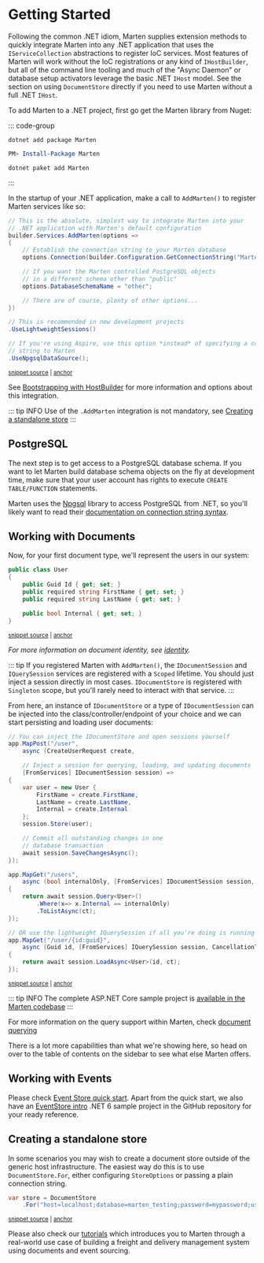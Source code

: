 # Getting Started

Following the common .NET idiom, Marten supplies extension methods to quickly integrate Marten into any .NET application that uses the `IServiceCollection` abstractions to register IoC services. 
Most features of Marten will work without the IoC registrations or any kind of `IHostBuilder`, but all of the command line tooling and
much of the "Async Daemon" or database setup activators leverage the basic .NET `IHost` model. See the section on using `DocumentStore` directly
if you need to use Marten without a full .NET `IHost`.

To add Marten to a .NET project, first go get the Marten library from Nuget:

::: code-group

```shell [.NET CLI]
dotnet add package Marten
```

```powershell [Powershell]
PM> Install-Package Marten
```

```shell [Paket]
dotnet paket add Marten
```

:::

In the startup of your .NET application, make a call to `AddMarten()` to register Marten services like so:

<!-- snippet: sample_StartupConfigureServices -->
<a id='snippet-sample_startupconfigureservices'></a>
```cs
// This is the absolute, simplest way to integrate Marten into your
// .NET application with Marten's default configuration
builder.Services.AddMarten(options =>
{
    // Establish the connection string to your Marten database
    options.Connection(builder.Configuration.GetConnectionString("Marten")!);

    // If you want the Marten controlled PostgreSQL objects
    // in a different schema other than "public"
    options.DatabaseSchemaName = "other";

    // There are of course, plenty of other options...
})

// This is recommended in new development projects
.UseLightweightSessions()

// If you're using Aspire, use this option *instead* of specifying a connection
// string to Marten
.UseNpgsqlDataSource();
```
<sup><a href='https://github.com/JasperFx/marten/blob/master/src/AspNetCoreWithMarten/Program.cs#L16-L37' title='Snippet source file'>snippet source</a> | <a href='#snippet-sample_startupconfigureservices' title='Start of snippet'>anchor</a></sup>
<!-- endSnippet -->

See [Bootstrapping with HostBuilder](/configuration/hostbuilder) for more information and options about this integration.

::: tip INFO
Use of the `.AddMarten` integration is not mandatory, see [Creating a standalone store](#creating-a-standalone-store)
:::

## PostgreSQL

The next step is to get access to a PostgreSQL database schema. If you want to let Marten build database schema objects on the fly at development time,
make sure that your user account has rights to execute `CREATE TABLE/FUNCTION` statements.

Marten uses the [Npgsql](http://www.npgsql.org) library to access PostgreSQL from .NET, so you'll likely want to read their [documentation on connection string syntax](http://www.npgsql.org/doc/connection-string-parameters.html).

## Working with Documents

Now, for your first document type, we'll represent the users in our system:

<!-- snippet: sample_GettingStartedUser -->
<a id='snippet-sample_gettingstarteduser'></a>
```cs
public class User
{
    public Guid Id { get; set; }
    public required string FirstName { get; set; }
    public required string LastName { get; set; }

    public bool Internal { get; set; }
}
```
<sup><a href='https://github.com/JasperFx/marten/blob/master/src/AspNetCoreWithMarten/User.cs#L3-L12' title='Snippet source file'>snippet source</a> | <a href='#snippet-sample_gettingstarteduser' title='Start of snippet'>anchor</a></sup>
<!-- endSnippet -->

*For more information on document identity, see [identity](/documents/identity).*

::: tip
If you registered Marten with `AddMarten()`, the `IDocumentSession` and `IQuerySession` services are registered with a `Scoped`
lifetime. You should just inject a session directly in most cases. `IDocumentStore` is registered with `Singleton` scope, but 
you'll rarely need to interact with that service.
:::

From here, an instance of `IDocumentStore` or a type of `IDocumentSession` can be injected into the class/controller/endpoint of your choice and we can start persisting and loading user documents:

<!-- snippet: sample_UserEndpoints -->
<a id='snippet-sample_userendpoints'></a>
```cs
// You can inject the IDocumentStore and open sessions yourself
app.MapPost("/user",
    async (CreateUserRequest create,

    // Inject a session for querying, loading, and updating documents
    [FromServices] IDocumentSession session) =>
{
    var user = new User {
        FirstName = create.FirstName,
        LastName = create.LastName,
        Internal = create.Internal
    };
    session.Store(user);

    // Commit all outstanding changes in one
    // database transaction
    await session.SaveChangesAsync();
});

app.MapGet("/users",
    async (bool internalOnly, [FromServices] IDocumentSession session, CancellationToken ct) =>
{
    return await session.Query<User>()
        .Where(x=> x.Internal == internalOnly)
        .ToListAsync(ct);
});

// OR use the lightweight IQuerySession if all you're doing is running queries
app.MapGet("/user/{id:guid}",
    async (Guid id, [FromServices] IQuerySession session, CancellationToken ct) =>
{
    return await session.LoadAsync<User>(id, ct);
});
```
<sup><a href='https://github.com/JasperFx/marten/blob/master/src/AspNetCoreWithMarten/Program.cs#L48-L82' title='Snippet source file'>snippet source</a> | <a href='#snippet-sample_userendpoints' title='Start of snippet'>anchor</a></sup>
<!-- endSnippet -->

::: tip INFO
The complete ASP<span/>.NET Core sample project is [available in the Marten codebase](https://github.com/JasperFx/marten/tree/master/src/AspNetCoreWithMarten)
:::

For more information on the query support within Marten, check [document querying](/documents/querying/)

There is a lot more capabilities than what we're showing here, so head on over to the table of contents on the sidebar to see what else Marten offers.

## Working with Events

Please check [Event Store quick start](/events/quickstart.md). Apart from the quick start, we also have an [EventStore intro](https://github.com/JasperFx/marten/blob/master/src/samples/EventSourcingIntro) .NET 6 sample project in the GitHub repository for your ready reference.

## Creating a standalone store

In some scenarios you may wish to create a document store outside of the generic host infrastructure. The easiest way do this is to use `DocumentStore.For`, either configuring `StoreOptions` or passing a plain connection string.

<!-- snippet: sample_start_a_store -->
<a id='snippet-sample_start_a_store'></a>
```cs
var store = DocumentStore
    .For("host=localhost;database=marten_testing;password=mypassword;username=someuser");
```
<sup><a href='https://github.com/JasperFx/marten/blob/master/src/Marten.Testing/Examples/ConfiguringDocumentStore.cs#L35-L38' title='Snippet source file'>snippet source</a> | <a href='#snippet-sample_start_a_store' title='Start of snippet'>anchor</a></sup>
<!-- endSnippet -->

Please also check our [tutorials](/tutorials/) which introduces you to Marten through a real-world use case of building a freight and delivery management system using documents and event sourcing.
